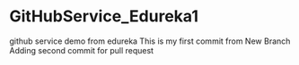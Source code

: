 # GitHubService_Edureka1
github service demo from edureka
This is my first commit from New Branch
Adding second commit for pull request
